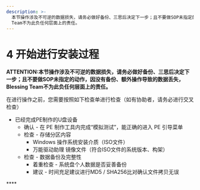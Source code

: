 ```yaml
---
description: >-
  本节操作涉及不可逆的数据损失，请务必做好备份、三思后决定下一步；且不要做SOP未指定的动作，因没有备份、额外操作导致的数据丢失，Blessing
  Team不为此负任何层面上的责任。
---
```


# 4 开始进行安装过程

**ATTENTION:本节操作涉及不可逆的数据损失，请务必做好备份、三思后决定下一步；且不要做SOP未指定的动作，因没有备份、额外操作导致的数据丢失，Blessing Team不为此负任何层面上的责任。**

在进行操作之前，您需要按照如下检查单进行检查（如有协助者，请务必进行交叉检查）

* 已经完成PE制作的U盘设备
  * 确认 - 在 PE 制作工具内完成“模拟测试”，能正确的进入 PE 引导菜单
  * 检查 - 存储分区内容
    * Windows 操作系统安装介质（ISO文件）
    * 万能驱动助理 镜像文件（符合ISO文件的系统版本、构架）
  * 检查 - 数据备份及完整性
    * 着重检查 - 系统盘个人数据是否妥善备份
    * 建议 - 时间充足建议进行MD5 / SHA256比对确认文件拷贝无误

\*\*\*\*


